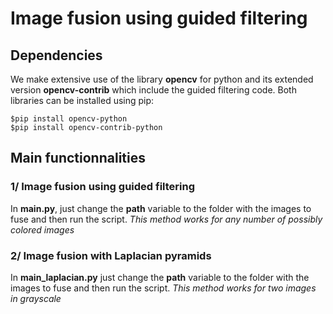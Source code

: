 # Image fusion using guided filtering

## Dependencies
We make extensive use of the library **opencv** for python 
and its extended version **opencv-contrib** which include the guided filtering code.
Both libraries can be installed using pip: 

```
$pip install opencv-python
$pip install opencv-contrib-python
```

## Main functionnalities

### 1/ Image fusion using guided filtering
In **main.py**, just change the **path** variable to the folder with the images to fuse and then run the script.
*This method works for any number of possibly colored images*

### 2/ Image fusion with Laplacian pyramids
In **main_laplacian.py** just change the **path** variable to the folder with the images to fuse and then run the script.
*This method works for two images in grayscale*

